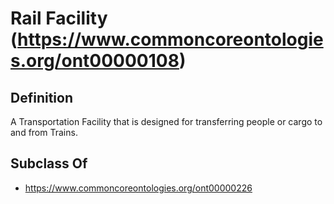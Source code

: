 # Rail Facility (https://www.commoncoreontologies.org/ont00000108)

## Definition
A Transportation Facility that is designed for transferring people or cargo to and from Trains.

## Subclass Of
- https://www.commoncoreontologies.org/ont00000226

